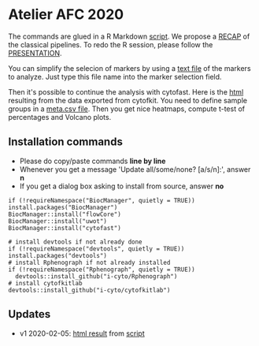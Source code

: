 Atelier AFC 2020
================

The commands are glued in a R Markdown [script](JT_AFC_2020_cytofkitlab.Rmd). We propose a [RECAP](200207-JTAFC_Pipeline_Recap.pdf) of the classical pipelines. To redo the R session, please follow the [PRESENTATION](200207-JTAFC_Cytofkit_Cytofast_Analysis.pdf).

You can simplify the selecion of markers by using a [text file](ck_markers_main.txt) of the markers to analyze. Just type this file name into the marker selection field.

Then it's possible to continue the analysis with cytofast. Here is the [html](JT_AFC_2020_cytofkitlab.html) resulting from the data exported from cytofkit. You need to define sample groups in a [meta.csv file](meta.csv). Then you get nice heatmaps, compute t-test of percentages and Volcano plots.

## Installation commands

  - Please do copy/paste commands **line by line**
  - Whenever you get a message 'Update all/some/none? [a/s/n]:', answer **n**
  - If you get a dialog box asking to install from source, answer **no**
```
if (!requireNamespace("BiocManager", quietly = TRUE)) install.packages("BiocManager")
BiocManager::install("flowCore")
BiocManager::install("uwot")
BiocManager::install("cytofast")

# install devtools if not already done
if (!requireNamespace("devtools", quietly = TRUE)) install.packages("devtools")
# install Rphenograph if not already installed
if (!requireNamespace("Rphenograph", quietly = TRUE))
  devtools::install_github("i-cyto/Rphenograph")
# install cytofkitlab
devtools::install_github("i-cyto/cytofkitlab")
```

## Updates
  - v1 2020-02-05: [html result](JT_AFC_2020.html) from [script](JT_AFC_2020_cytofkitlab.Rmd)
  

